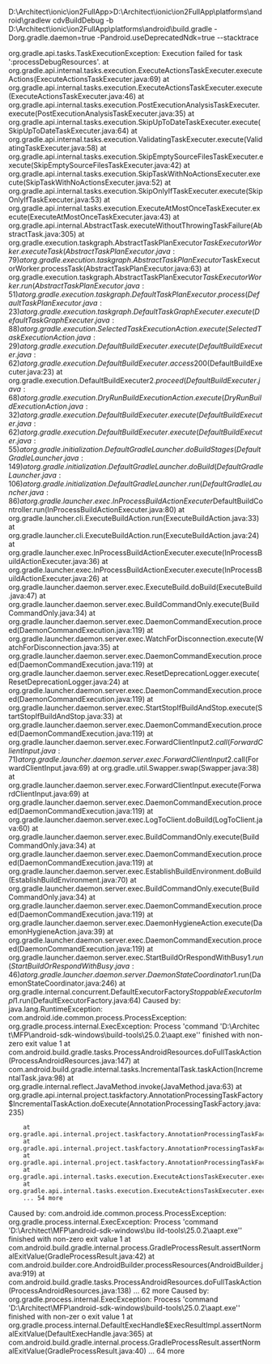 D:\Architect\ionic\ion2FullApp>D:\Architect\ionic\ion2FullApp\platforms\android\gradlew cdvBuildDebug -b D:\Architect\ionic\ion2FullApp\platforms\android\build.gradle -Dorg.gradle.daemon=true -Pandroid.useDeprecatedNdk=true --stacktrace

org.gradle.api.tasks.TaskExecutionException: Execution failed for task ':processDebugResources'.
        at org.gradle.api.internal.tasks.execution.ExecuteActionsTaskExecuter.executeActions(ExecuteActionsTaskExecuter.java:69)
        at org.gradle.api.internal.tasks.execution.ExecuteActionsTaskExecuter.execute(ExecuteActionsTaskExecuter.java:46)
        at org.gradle.api.internal.tasks.execution.PostExecutionAnalysisTaskExecuter.execute(PostExecutionAnalysisTaskExecuter.java:35)
        at org.gradle.api.internal.tasks.execution.SkipUpToDateTaskExecuter.execute(SkipUpToDateTaskExecuter.java:64)
        at org.gradle.api.internal.tasks.execution.ValidatingTaskExecuter.execute(ValidatingTaskExecuter.java:58)
        at org.gradle.api.internal.tasks.execution.SkipEmptySourceFilesTaskExecuter.execute(SkipEmptySourceFilesTaskExecuter.java:42)
        at org.gradle.api.internal.tasks.execution.SkipTaskWithNoActionsExecuter.execute(SkipTaskWithNoActionsExecuter.java:52)
        at org.gradle.api.internal.tasks.execution.SkipOnlyIfTaskExecuter.execute(SkipOnlyIfTaskExecuter.java:53)
        at org.gradle.api.internal.tasks.execution.ExecuteAtMostOnceTaskExecuter.execute(ExecuteAtMostOnceTaskExecuter.java:43)
        at org.gradle.api.internal.AbstractTask.executeWithoutThrowingTaskFailure(AbstractTask.java:305)
        at org.gradle.execution.taskgraph.AbstractTaskPlanExecutor$TaskExecutorWorker.executeTask(AbstractTaskPlanExecutor.java:79)
        at org.gradle.execution.taskgraph.AbstractTaskPlanExecutor$TaskExecutorWorker.processTask(AbstractTaskPlanExecutor.java:63)
        at org.gradle.execution.taskgraph.AbstractTaskPlanExecutor$TaskExecutorWorker.run(AbstractTaskPlanExecutor.java:51)
        at org.gradle.execution.taskgraph.DefaultTaskPlanExecutor.process(DefaultTaskPlanExecutor.java:23)
        at org.gradle.execution.taskgraph.DefaultTaskGraphExecuter.execute(DefaultTaskGraphExecuter.java:88)
        at org.gradle.execution.SelectedTaskExecutionAction.execute(SelectedTaskExecutionAction.java:29)
        at org.gradle.execution.DefaultBuildExecuter.execute(DefaultBuildExecuter.java:62)
        at org.gradle.execution.DefaultBuildExecuter.access$200(DefaultBuildExecuter.java:23)
        at org.gradle.execution.DefaultBuildExecuter$2.proceed(DefaultBuildExecuter.java:68)
        at org.gradle.execution.DryRunBuildExecutionAction.execute(DryRunBuildExecutionAction.java:32)
        at org.gradle.execution.DefaultBuildExecuter.execute(DefaultBuildExecuter.java:62)
        at org.gradle.execution.DefaultBuildExecuter.execute(DefaultBuildExecuter.java:55)
        at org.gradle.initialization.DefaultGradleLauncher.doBuildStages(DefaultGradleLauncher.java:149)
        at org.gradle.initialization.DefaultGradleLauncher.doBuild(DefaultGradleLauncher.java:106)
        at org.gradle.initialization.DefaultGradleLauncher.run(DefaultGradleLauncher.java:86)
        at org.gradle.launcher.exec.InProcessBuildActionExecuter$DefaultBuildController.run(InProcessBuildActionExecuter.java:80)
        at org.gradle.launcher.cli.ExecuteBuildAction.run(ExecuteBuildAction.java:33)
        at org.gradle.launcher.cli.ExecuteBuildAction.run(ExecuteBuildAction.java:24)
        at org.gradle.launcher.exec.InProcessBuildActionExecuter.execute(InProcessBuildActionExecuter.java:36)
        at org.gradle.launcher.exec.InProcessBuildActionExecuter.execute(InProcessBuildActionExecuter.java:26)
        at org.gradle.launcher.daemon.server.exec.ExecuteBuild.doBuild(ExecuteBuild.java:47)
        at org.gradle.launcher.daemon.server.exec.BuildCommandOnly.execute(BuildCommandOnly.java:34)
        at org.gradle.launcher.daemon.server.exec.DaemonCommandExecution.proceed(DaemonCommandExecution.java:119)
        at org.gradle.launcher.daemon.server.exec.WatchForDisconnection.execute(WatchForDisconnection.java:35)
        at org.gradle.launcher.daemon.server.exec.DaemonCommandExecution.proceed(DaemonCommandExecution.java:119)
        at org.gradle.launcher.daemon.server.exec.ResetDeprecationLogger.execute(ResetDeprecationLogger.java:24)
        at org.gradle.launcher.daemon.server.exec.DaemonCommandExecution.proceed(DaemonCommandExecution.java:119)
        at org.gradle.launcher.daemon.server.exec.StartStopIfBuildAndStop.execute(StartStopIfBuildAndStop.java:33)
        at org.gradle.launcher.daemon.server.exec.DaemonCommandExecution.proceed(DaemonCommandExecution.java:119)
        at org.gradle.launcher.daemon.server.exec.ForwardClientInput$2.call(ForwardClientInput.java:71)
        at org.gradle.launcher.daemon.server.exec.ForwardClientInput$2.call(ForwardClientInput.java:69)
        at org.gradle.util.Swapper.swap(Swapper.java:38)
        at org.gradle.launcher.daemon.server.exec.ForwardClientInput.execute(ForwardClientInput.java:69)
        at org.gradle.launcher.daemon.server.exec.DaemonCommandExecution.proceed(DaemonCommandExecution.java:119)
        at org.gradle.launcher.daemon.server.exec.LogToClient.doBuild(LogToClient.java:60)
        at org.gradle.launcher.daemon.server.exec.BuildCommandOnly.execute(BuildCommandOnly.java:34)
        at org.gradle.launcher.daemon.server.exec.DaemonCommandExecution.proceed(DaemonCommandExecution.java:119)
        at org.gradle.launcher.daemon.server.exec.EstablishBuildEnvironment.doBuild(EstablishBuildEnvironment.java:70)
        at org.gradle.launcher.daemon.server.exec.BuildCommandOnly.execute(BuildCommandOnly.java:34)
        at org.gradle.launcher.daemon.server.exec.DaemonCommandExecution.proceed(DaemonCommandExecution.java:119)
        at org.gradle.launcher.daemon.server.exec.DaemonHygieneAction.execute(DaemonHygieneAction.java:39)
        at org.gradle.launcher.daemon.server.exec.DaemonCommandExecution.proceed(DaemonCommandExecution.java:119)
        at org.gradle.launcher.daemon.server.exec.StartBuildOrRespondWithBusy$1.run(StartBuildOrRespondWithBusy.java:46)
        at org.gradle.launcher.daemon.server.DaemonStateCoordinator$1.run(DaemonStateCoordinator.java:246)
        at org.gradle.internal.concurrent.DefaultExecutorFactory$StoppableExecutorImpl$1.run(DefaultExecutorFactory.java:64)
Caused by: java.lang.RuntimeException: com.android.ide.common.process.ProcessException: org.gradle.process.internal.ExecException: Process 'command 'D:\Architec
t\MFP\android-sdk-windows\build-tools\25.0.2\aapt.exe'' finished with non-zero exit value 1
        at com.android.build.gradle.tasks.ProcessAndroidResources.doFullTaskAction(ProcessAndroidResources.java:147)
        at com.android.build.gradle.internal.tasks.IncrementalTask.taskAction(IncrementalTask.java:98)
        at org.gradle.internal.reflect.JavaMethod.invoke(JavaMethod.java:63)
        at org.gradle.api.internal.project.taskfactory.AnnotationProcessingTaskFactory$IncrementalTaskAction.doExecute(AnnotationProcessingTaskFactory.java:235)

        at org.gradle.api.internal.project.taskfactory.AnnotationProcessingTaskFactory$StandardTaskAction.execute(AnnotationProcessingTaskFactory.java:211)
        at org.gradle.api.internal.project.taskfactory.AnnotationProcessingTaskFactory$IncrementalTaskAction.execute(AnnotationProcessingTaskFactory.java:222)
        at org.gradle.api.internal.project.taskfactory.AnnotationProcessingTaskFactory$StandardTaskAction.execute(AnnotationProcessingTaskFactory.java:200)
        at org.gradle.api.internal.tasks.execution.ExecuteActionsTaskExecuter.executeAction(ExecuteActionsTaskExecuter.java:80)
        at org.gradle.api.internal.tasks.execution.ExecuteActionsTaskExecuter.executeActions(ExecuteActionsTaskExecuter.java:61)
        ... 54 more
Caused by: com.android.ide.common.process.ProcessException: org.gradle.process.internal.ExecException: Process 'command 'D:\Architect\MFP\android-sdk-windows\bu
ild-tools\25.0.2\aapt.exe'' finished with non-zero exit value 1
        at com.android.build.gradle.internal.process.GradleProcessResult.assertNormalExitValue(GradleProcessResult.java:42)
        at com.android.builder.core.AndroidBuilder.processResources(AndroidBuilder.java:919)
        at com.android.build.gradle.tasks.ProcessAndroidResources.doFullTaskAction(ProcessAndroidResources.java:138)
        ... 62 more
Caused by: org.gradle.process.internal.ExecException: Process 'command 'D:\Architect\MFP\android-sdk-windows\build-tools\25.0.2\aapt.exe'' finished with non-zer
o exit value 1
        at org.gradle.process.internal.DefaultExecHandle$ExecResultImpl.assertNormalExitValue(DefaultExecHandle.java:365)
        at com.android.build.gradle.internal.process.GradleProcessResult.assertNormalExitValue(GradleProcessResult.java:40)
        ... 64 more

